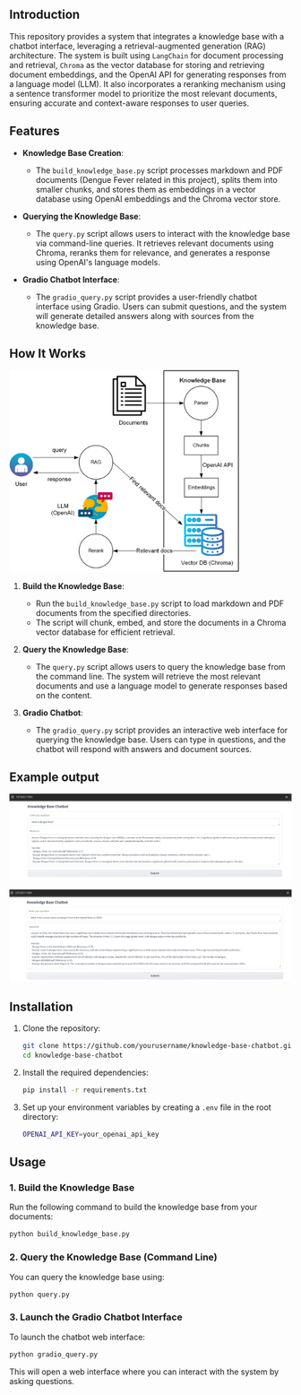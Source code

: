 ## Introduction

This repository provides a system that integrates a knowledge base with a chatbot interface, leveraging a retrieval-augmented generation (RAG) architecture. The system is built using `LangChain` for document processing and retrieval, `Chroma` as the vector database for storing and retrieving document embeddings, and the OpenAI API for generating responses from a language model (LLM). It also incorporates a reranking mechanism using a sentence transformer model to prioritize the most relevant documents, ensuring accurate and context-aware responses to user queries.

## Features

- **Knowledge Base Creation**: 
  - The `build_knowledge_base.py` script processes markdown and PDF documents (Dengue Fever related in this project), splits them into smaller chunks, and stores them as embeddings in a vector database using OpenAI embeddings and the Chroma vector store.
  
- **Querying the Knowledge Base**: 
  - The `query.py` script allows users to interact with the knowledge base via command-line queries. It retrieves relevant documents using Chroma, reranks them for relevance, and generates a response using OpenAI's language models.
  
- **Gradio Chatbot Interface**: 
  - The `gradio_query.py` script provides a user-friendly chatbot interface using Gradio. Users can submit questions, and the system will generate detailed answers along with sources from the knowledge base.

## How It Works

<img src=".\images\arch.png" alt="arch" style="zoom:40%;" />

1. **Build the Knowledge Base**:
   - Run the `build_knowledge_base.py` script to load markdown and PDF documents from the specified directories.
   - The script will chunk, embed, and store the documents in a Chroma vector database for efficient retrieval.

2. **Query the Knowledge Base**:
   - The `query.py` script allows users to query the knowledge base from the command line. The system will retrieve the most relevant documents and use a language model to generate responses based on the content.

3. **Gradio Chatbot**:
   - The `gradio_query.py` script provides an interactive web interface for querying the knowledge base. Users can type in questions, and the chatbot will respond with answers and document sources.

## Example output


![example1](.\images\example1.png)

![example2](.\images\example2.png)


## Installation

1. Clone the repository:

   ```bash
   git clone https://github.com/yourusername/knowledge-base-chatbot.git
   cd knowledge-base-chatbot
   ```

2. Install the required dependencies:

   ```bash
   pip install -r requirements.txt
   ```

3. Set up your environment variables by creating a `.env` file in the root directory:

   ```bash
   OPENAI_API_KEY=your_openai_api_key
   ```

## Usage

### 1. Build the Knowledge Base

Run the following command to build the knowledge base from your documents:

```bash
python build_knowledge_base.py 
```

### 2. Query the Knowledge Base (Command Line)

You can query the knowledge base using:

```bash
python query.py 
```

### 3. Launch the Gradio Chatbot Interface

To launch the chatbot web interface:

```bash
python gradio_query.py
```

This will open a web interface where you can interact with the system by asking questions.


